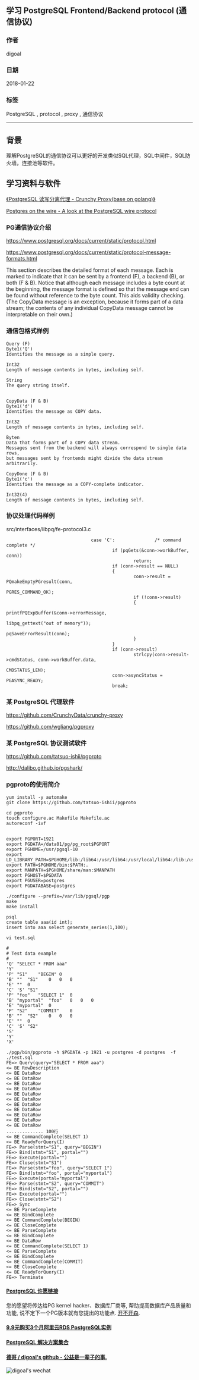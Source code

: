 ## 学习 PostgreSQL Frontend/Backend protocol (通信协议)   
                               
### 作者                               
digoal                               
                               
### 日期                               
2018-01-22                              
                               
### 标签                               
PostgreSQL , protocol , proxy , 通信协议   
                               
----                               
                               
## 背景       
理解PostgreSQL的通信协议可以更好的开发类似SQL代理，SQL中间件，SQL防火墙，连接池等软件。  
  
## 学习资料与软件  
[《PostgreSQL 读写分离代理 - Crunchy Proxy(base on golang)》](../201708/20170807_01.md)    
  
[Postgres on the wire - A look at the PostgreSQL wire protocol](../201708/20170806_01_pdf_001.pdf)      
  
### PG通信协议介绍  
  
https://www.postgresql.org/docs/current/static/protocol.html  
  
https://www.postgresql.org/docs/current/static/protocol-message-formats.html  
  
This section describes the detailed format of each message. Each is marked to indicate that it can be sent by a frontend (F), a backend (B), or both (F & B). Notice that although each message includes a byte count at the beginning, the message format is defined so that the message end can be found without reference to the byte count. This aids validity checking. (The CopyData message is an exception, because it forms part of a data stream; the contents of any individual CopyData message cannot be interpretable on their own.)  
  
### 通信包格式样例  
  
```  
Query (F)  
Byte1('Q')  
Identifies the message as a simple query.  
  
Int32  
Length of message contents in bytes, including self.  
  
String  
The query string itself.  
  
  
CopyData (F & B)  
Byte1('d')  
Identifies the message as COPY data.  
  
Int32  
Length of message contents in bytes, including self.  
  
Byten  
Data that forms part of a COPY data stream.   
Messages sent from the backend will always correspond to single data rows,   
but messages sent by frontends might divide the data stream arbitrarily.  
  
CopyDone (F & B)  
Byte1('c')  
Identifies the message as a COPY-complete indicator.  
  
Int32(4)  
Length of message contents in bytes, including self.  
```  
  
### 协议处理代码样例  
  
src/interfaces/libpq/fe-protocol3.c  
  
```  
                                case 'C':               /* command complete */  
                                        if (pqGets(&conn->workBuffer, conn))  
                                                return;  
                                        if (conn->result == NULL)  
                                        {  
                                                conn->result = PQmakeEmptyPGresult(conn,  
                                                                                                                   PGRES_COMMAND_OK);  
                                                if (!conn->result)  
                                                {  
                                                        printfPQExpBuffer(&conn->errorMessage,  
                                                                                          libpq_gettext("out of memory"));  
                                                        pqSaveErrorResult(conn);  
                                                }  
                                        }  
                                        if (conn->result)  
                                                strlcpy(conn->result->cmdStatus, conn->workBuffer.data,  
                                                                CMDSTATUS_LEN);  
                                        conn->asyncStatus = PGASYNC_READY;  
                                        break;  
```  
   
### 某 PostgreSQL 代理软件  
  
https://github.com/CrunchyData/crunchy-proxy  
  
https://github.com/wgliang/pgproxy  
  
### 某 PostgreSQL 协议测试软件  
  
https://github.com/tatsuo-ishii/pgproto  
  
http://dalibo.github.io/pgshark/    
    
### pgproto的使用简介    
    
```    
yum install -y automake    
git clone https://github.com/tatsuo-ishii/pgproto    
    
cd pgproto    
touch configure.ac Makefile Makefile.ac    
autoreconf -ivf    
    
    
export PGPORT=1921    
export PGDATA=/data01/pg/pg_root$PGPORT      
export PGHOME=/usr/pgsql-10     
export LD_LIBRARY_PATH=$PGHOME/lib:/lib64:/usr/lib64:/usr/local/lib64:/lib:/usr/lib:/usr/local/lib:$LD_LIBRARY_PATH      
export PATH=$PGHOME/bin:$PATH:.      
export MANPATH=$PGHOME/share/man:$MANPATH      
export PGHOST=$PGDATA      
export PGUSER=postgres      
export PGDATABASE=postgres      
    
./configure --prefix=/var/lib/pgsql/pgp    
make    
make install    
```    
    
```    
psql    
create table aaa(id int);    
insert into aaa select generate_series(1,100);    
```    
    
```    
vi test.sql    
    
#    
# Test data example    
#    
'Q'	"SELECT * FROM aaa"    
'Y'    
'P'	"S1"	"BEGIN"	0    
'B'	""	"S1"	0	0	0    
'E'	""	0    
'C'	'S'	"S1"    
'P'	"foo"	"SELECT 1"	0    
'B'	"myportal"	"foo"	0	0	0    
'E'	"myportal"	0    
'P'	"S2"	"COMMIT"	0    
'B'	""	"S2"	0	0	0    
'E'	""	0    
'C'	'S'	"S2"    
'S'    
'Y'    
'X'    
```    
    
```    
./pgp/bin/pgproto -h $PGDATA -p 1921 -u postgres -d postgres  -f ./test.sql    
FE=> Query(query="SELECT * FROM aaa")    
<= BE RowDescription    
<= BE DataRow    
<= BE DataRow    
<= BE DataRow    
<= BE DataRow    
<= BE DataRow    
<= BE DataRow    
<= BE DataRow    
<= BE DataRow    
<= BE DataRow    
<= BE DataRow    
<= BE DataRow    
.............. 100行    
<= BE CommandComplete(SELECT 1)    
<= BE ReadyForQuery(I)    
FE=> Parse(stmt="S1", query="BEGIN")    
FE=> Bind(stmt="S1", portal="")    
FE=> Execute(portal="")    
FE=> Close(stmt="S1")    
FE=> Parse(stmt="foo", query="SELECT 1")    
FE=> Bind(stmt="foo", portal="myportal")    
FE=> Execute(portal="myportal")    
FE=> Parse(stmt="S2", query="COMMIT")    
FE=> Bind(stmt="S2", portal="")    
FE=> Execute(portal="")    
FE=> Close(stmt="S2")    
FE=> Sync    
<= BE ParseComplete    
<= BE BindComplete    
<= BE CommandComplete(BEGIN)    
<= BE CloseComplete    
<= BE ParseComplete    
<= BE BindComplete    
<= BE DataRow    
<= BE CommandComplete(SELECT 1)    
<= BE ParseComplete    
<= BE BindComplete    
<= BE CommandComplete(COMMIT)    
<= BE CloseComplete    
<= BE ReadyForQuery(I)    
FE=> Terminate    
```    
  
  
  
  
  
  
  
  
  
  
  
  
  
  
  
  
  
  
  
  
  
  
  
  
  
  
  
  
  
  
  
  
  
  
  
  
  
  
  
  
  
  
  
  
  
  
  
  
  
  
  
  
  
  
  
  
  
  
  
  
  
  
  
#### [PostgreSQL 许愿链接](https://github.com/digoal/blog/issues/76 "269ac3d1c492e938c0191101c7238216")
您的愿望将传达给PG kernel hacker、数据库厂商等, 帮助提高数据库产品质量和功能, 说不定下一个PG版本就有您提出的功能点. [开不开森](https://github.com/digoal/blog/issues/76 "269ac3d1c492e938c0191101c7238216").  
  
  
#### [9.9元购买3个月阿里云RDS PostgreSQL实例](https://www.aliyun.com/database/postgresqlactivity "57258f76c37864c6e6d23383d05714ea")
  
  
#### [PostgreSQL 解决方案集合](https://yq.aliyun.com/topic/118 "40cff096e9ed7122c512b35d8561d9c8")
  
  
#### [德哥 / digoal's github - 公益是一辈子的事.](https://github.com/digoal/blog/blob/master/README.md "22709685feb7cab07d30f30387f0a9ae")
  
  
![digoal's wechat](../pic/digoal_weixin.jpg "f7ad92eeba24523fd47a6e1a0e691b59")
  
